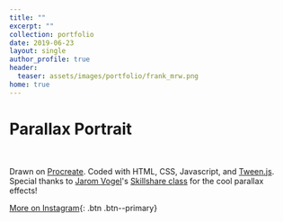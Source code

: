 ```yaml
---
title: ""
excerpt: ""
collection: portfolio
date: 2019-06-23
layout: single
author_profile: true
header:
  teaser: assets/images/portfolio/frank_mrw.png
home: true
---
```


# Parallax Portrait

<div class="image-container" aria-label="Drag Me! 🖱️" data-balloon-pos="up">
    <canvas class="canvas" width="800" height="800" id="canvas"></canvas>
    <div class="loading-screen" id="loading">
      <div class="la-ball-triangle-path la-dark la-2x">
        <div></div>
        <div></div>
        <div></div>
      </div>
    </div>
</div>
<br>

Drawn on [Procreate](https://procreate.art/). Coded with HTML, CSS, Javascript, and [Tween.js](https://github.com/tweenjs/tween.js/). Special thanks to [Jarom Vogel](https://jaromvogel.com/illustration)'s [Skillshare class](https://www.skillshare.com/classes/Art-Code-Create-and-Code-an-Interactive-Parallax-Illustration/1862124549/projects) for the cool parallax effects!

[More on Instagram](https://instagram.com/bykfrankc){: .btn .btn--primary}
